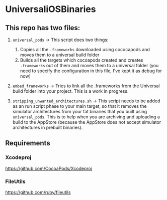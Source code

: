 # UniversaliOSBinaries

## This repo has two files:

1. `universal_pods` -> This script does two things:
    1. Copies all the `.frameworks` downloaded using cococapods and moves them to a universal build folder
    2. Builds all the targets which cocoapods created and creates `.frameworks` out of them and moves them to a universal folder (you need to specify the configuration in this file, I've kept it as debug for now)
  
2. `embed_frameworks` -> Tries to link all the .frameworks from the Universal build folder into your project. This is a work in progress.

3. `stripping_unwanted_architectures.sh` -> This script needs to be added as an run script phase to your main target, so that it removes the simulator architectures from your fat binaries that you built using `universal_pods`. This is to help when you are archiving and uploading a build to the AppStore (because the AppStore does not accept simulator architectures in prebuilt binaries).

## Requirements

### Xcodeproj
https://github.com/CocoaPods/Xcodeproj

### FileUtils
https://github.com/ruby/fileutils
